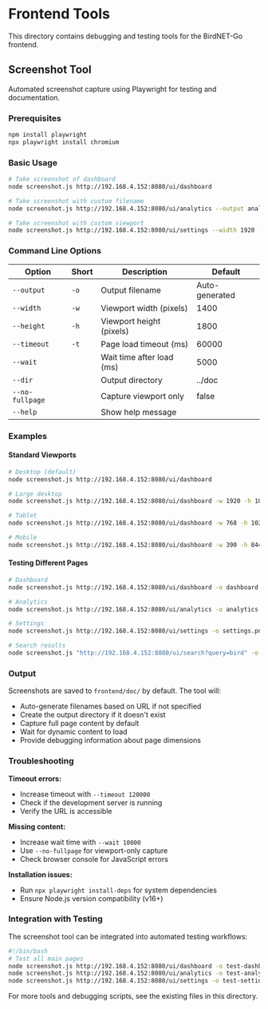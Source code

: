 # Frontend Tools

This directory contains debugging and testing tools for the BirdNET-Go frontend.

## Screenshot Tool

Automated screenshot capture using Playwright for testing and documentation.

### Prerequisites

```bash
npm install playwright
npx playwright install chromium
```

### Basic Usage

```bash
# Take screenshot of dashboard
node screenshot.js http://192.168.4.152:8080/ui/dashboard

# Take screenshot with custom filename
node screenshot.js http://192.168.4.152:8080/ui/analytics --output analytics-page.png

# Take screenshot with custom viewport
node screenshot.js http://192.168.4.152:8080/ui/settings --width 1920 --height 1080
```

### Command Line Options

| Option | Short | Description | Default |
|--------|-------|-------------|---------|
| `--output` | `-o` | Output filename | Auto-generated |
| `--width` | `-w` | Viewport width (pixels) | 1400 |
| `--height` | `-h` | Viewport height (pixels) | 1800 |
| `--timeout` | `-t` | Page load timeout (ms) | 60000 |
| `--wait` | | Wait time after load (ms) | 5000 |
| `--dir` | | Output directory | ../doc |
| `--no-fullpage` | | Capture viewport only | false |
| `--help` | | Show help message | |

### Examples

#### Standard Viewports

```bash
# Desktop (default)
node screenshot.js http://192.168.4.152:8080/ui/dashboard

# Large desktop
node screenshot.js http://192.168.4.152:8080/ui/dashboard -w 1920 -h 1080 -o desktop-large.png

# Tablet
node screenshot.js http://192.168.4.152:8080/ui/dashboard -w 768 -h 1024 -o tablet.png

# Mobile
node screenshot.js http://192.168.4.152:8080/ui/dashboard -w 390 -h 844 -o mobile.png
```

#### Testing Different Pages

```bash
# Dashboard
node screenshot.js http://192.168.4.152:8080/ui/dashboard -o dashboard.png

# Analytics
node screenshot.js http://192.168.4.152:8080/ui/analytics -o analytics.png

# Settings
node screenshot.js http://192.168.4.152:8080/ui/settings -o settings.png

# Search results
node screenshot.js "http://192.168.4.152:8080/ui/search?query=bird" -o search-results.png
```

### Output

Screenshots are saved to `frontend/doc/` by default. The tool will:

- Auto-generate filenames based on URL if not specified
- Create the output directory if it doesn't exist
- Capture full page content by default
- Wait for dynamic content to load
- Provide debugging information about page dimensions

### Troubleshooting

**Timeout errors:**
- Increase timeout with `--timeout 120000`
- Check if the development server is running
- Verify the URL is accessible

**Missing content:**
- Increase wait time with `--wait 10000`
- Use `--no-fullpage` for viewport-only capture
- Check browser console for JavaScript errors

**Installation issues:**
- Run `npx playwright install-deps` for system dependencies
- Ensure Node.js version compatibility (v16+)

### Integration with Testing

The screenshot tool can be integrated into automated testing workflows:

```bash
#!/bin/bash
# Test all main pages
node screenshot.js http://192.168.4.152:8080/ui/dashboard -o test-dashboard.png
node screenshot.js http://192.168.4.152:8080/ui/analytics -o test-analytics.png
node screenshot.js http://192.168.4.152:8080/ui/settings -o test-settings.png
```

For more tools and debugging scripts, see the existing files in this directory.